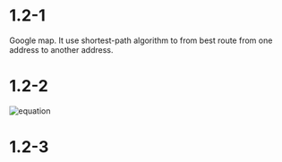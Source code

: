 # 1.2-1
Google map. It use shortest-path algorithm to from best route from one address to another address.

# 1.2-2
![equation](https://latex.codecogs.com/svg.latex?\begin{align*}8n^2&=64n\lg{n}\\n&=8\lg{n}\\n&\approx43.55\end{align*})

# 1.2-3


